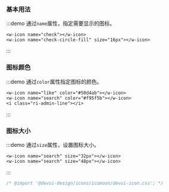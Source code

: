 
### 基本用法

:::demo 通过`name`属性，指定需要显示的图标。
```vue
<w-icon name="check"></w-icon>
<w-icon name="check-circle-fill" size="16px"></w-icon>
```

:::

### 图标颜色

:::demo 通过`color`属性指定图标的颜色。

```vue
<w-icon name="like" color="#50d4ab"></w-icon>
<w-icon name="search" color="#f95f5b"></w-icon>
<i class="ri-admin-line"></i>

```

:::

### 图标大小

:::demo 通过`size`属性，设置图标大小。

```vue
<w-icon name="search" size="32px"></w-icon>
<w-icon name="search" size="48px"></w-icon>
```

:::

```css
/* @import '@devui-design/icons/icomoon/devui-icon.css'; */
```
